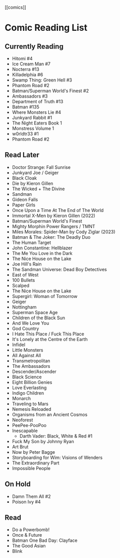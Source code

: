 [[comics]]

# Comic Reading List

## Currently Reading
- Hitomi #4
- Ice Cream Man #7
- Nocterra #13
- Killadelphia #6
- Swamp Thing: Green Hell #3
- Phantom Road #2
- Batman/Superman World's Finest #2
- Ambassadors #3
- Department of Truth #13
- Batman #135
- Where Monsters Lie #4
- Junkyard Rabbit #1
- The Night Eaters Book 1
- Monstress Volume 1
- w0rldtr33 #1
- Phantom Road #2

## Read Later
- Doctor Strange: Fall Sunrise
- Junkyard Joe / Geiger
- Black Cloak
- Die by Kieron Gillen
- The Wicked + The Divine
- Sandman
- Gideon Falls
- Paper Girls
- Once Upon a Time At The End of The World
- Immortal X-Men by Kieron Gillen (2022)
- Batman/Superman World's Finest
- Mighty Morphin Power Rangers / TMNT
- Miles Morales: Spider-Man by Cody Ziglar (2023)
- Batman & The Joker: The Deadly Duo
- The Human Target
- John Constantine: Hellblazer
- The Me You Love in the Dark
- The Nice House on the Lake
- Joe Hill's Rain
- The Sandman Universe: Dead Boy Detectives
- East of West
- 100 Bullets
- Scalped
- The Nice House on the Lake
- Supergirl: Woman of Tomorrow
- Geiger
- Nottingham
- Superman Space Age
- Children of the Black Sun
- And We Love You
- God Country
- I Hate This Place / Fuck This Place
- It's Lonely at the Centre of the Earth
- Infidel
- Little Monsters
- All Against All
- Transmetropolitan
- The Ambassadors
- Descender/Ascender
- Black Science
- Eight Billion Genies
- Love Everlasting
- Indigo Children
- Monarch
- Traveling to Mars
- Nemesis Reloaded
- Organisms from an Ancient Cosmos
- Neoforest
- PeePee-PooPoo
- Inescapable
	- Darth Vader: Black, White & Red #1
- Fuck My Son by Johnny Ryan
- Art Brut
- Now by Peter Bagge
- Storyboarding for Wim: Visions of Wenders
- The Extraordinary Part
- Impossible People

## On Hold
- Damn Them All #2
- Poison Ivy #4

## Read
- Do a Powerbomb!
- Once & Future
- Batman One Bad Day: Clayface
- The Good Asian
- Blink